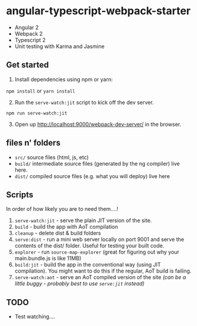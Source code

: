 # angular-typescript-webpack-starter

* Angular 2
* Webpack 2
* Typescript 2
* Unit testing with Karma and Jasmine

## Get started

1. Install dependencies using npm or yarn:

  ```npm install``` or ```yarn install```

2. Run the `serve-watch:jit` script to kick off the dev server.

  ```npm run serve-watch:jit```
  
3. Open up [http://localhost:9000/webpack-dev-server/](http://localhost:9000/webpack-dev-server/) in the browser.

## files n' folders

* `src/` source files (html, js, etc)
* `build/` intermediate source files (generated by the ng compiler) live here.
* `dist/` compiled source files (e.g. what you will deploy) live here

## Scripts

In order of how likely you are to need them....!

1. `serve-watch:jit` - serve the plain JIT version of the site.
2. `build` - build the app with AoT compilation
3. `cleanup` - delete dist & build folders
6. `serve:dist` - run a mini web server locally on port 9001 and serve the contents of the dist/ folder. Useful for testing your built code.
4. `explorer` - run `source-map-explorer` (great for figuring out why your main.bundle.js is like 11MB)
5. `build:jit` - build the app in the conventional way (using JIT compilation). You might want to do this if the regular, AoT build is failing.
7. `serve-watch:aot` - serve an AoT compiled version of the site *(can be a little buggy - probably best to use `serve:jit` instead)*

## TODO

* Test watching....